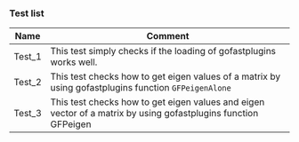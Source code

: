 ### Test list

| Name   | Comment                                                      |
| ------ | ------------------------------------------------------------ |
| Test_1 | This test simply checks if the loading of gofastplugins works well. |
| Test_2 | This test checks how to get eigen values of a matrix by using gofastplugins function `GFPeigenAlone` |
| Test_3 | This test checks how to get eigen values and eigen vector of a matrix by using gofastplugins function GFPeigen |

